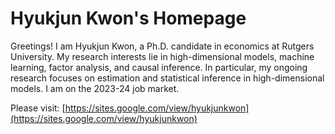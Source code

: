 # Hyukjun Kwon's Homepage
Greetings! I am Hyukjun Kwon, a Ph.D. candidate in economics at Rutgers University. My research interests lie in high-dimensional models, machine learning, factor analysis, and causal inference. In particular, my ongoing research focuses on estimation and statistical inference in high-dimensional models. I am on the 2023-24 job market.

Please visit: [https://sites.google.com/view/hyukjunkwon](https://sites.google.com/view/hyukjunkwon)
